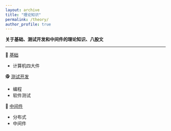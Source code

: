 ```yaml
---
layout: archive
title: "理论知识"
permalink: /theory/
author_profile: true
---
```


**关于基础、测试开发和中间件的理论知识、八股文**

---

🐣 [基础](./basic/)
- 计算机四大件

🕵️ [测试开发](./test)
- 编程
- 软件测试

🚡 [中间件](./middleware)
- 分布式
- 中间件